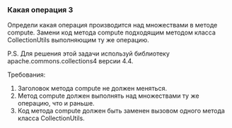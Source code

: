 
### Какая операция 3

Определи какая операция производится над множествами в методе compute.
Замени код метода compute подходящим методом класса CollectionUtils выполняющим ту же операцию.

P.S. Для решения этой задачи используй библиотеку apache.commons.collections4 версии 4.4.


Требования:
1.	Заголовок метода compute не должен меняться.
2.	Метод compute должен выполнять над множествами ту же операцию, что и раньше.
3.	Код метода compute должен быть заменен вызовом одного метода класса CollectionUtils.


